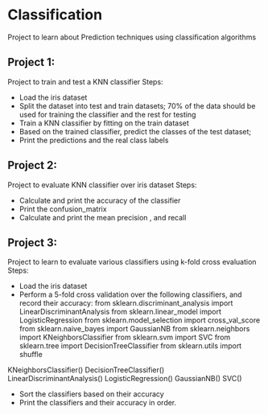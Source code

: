 # Classification
Project to learn about Prediction techniques using classification algorithms

## Project 1:
Project to train and test a KNN classifier
Steps:
* Load the iris dataset
* Split the dataset into test and train datasets; 70% of the data should be used for training the classifier and the rest for testing
* Train a KNN classifier by fitting on the train dataset
* Based on the trained classifier, predict the classes of the test dataset;
* Print the predictions and the real class labels

## Project 2:
Project to evaluate KNN classifier over iris dataset
Steps:
* Calculate and print the accuracy of the classifier
* Print the confusion_matrix
* Calculate and print the mean precision , and recall

## Project 3:
Project to learn to evaluate various classifiers using k-fold cross evaluation
Steps:
* Load the iris dataset
* Perform a 5-fold cross validation over the following classifiers, and record their accuracy:
from sklearn.discriminant_analysis import LinearDiscriminantAnalysis
from sklearn.linear_model import LogisticRegression
from sklearn.model_selection import cross_val_score
from sklearn.naive_bayes import GaussianNB
from sklearn.neighbors import KNeighborsClassifier
from sklearn.svm import SVC
from sklearn.tree import DecisionTreeClassifier
from sklearn.utils import shuffle

KNeighborsClassifier()
DecisionTreeClassifier()
LinearDiscriminantAnalysis()
LogisticRegression()
GaussianNB()
SVC()
    
* Sort the classifiers based on their accuracy
* Print the classifiers and their accuracy in order.